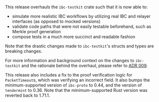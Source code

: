 <!--
    Add a summary for the release here.

    If you don't change this message, or if this file is empty, the release
    will not be created. -->

This release overhauls the `ibc-testkit` crate such that it is now able to:

- simulate more realistic IBC workflows by utilizing real IBC and relayer interfaces (as opposed to mocked versions)
- validate code paths that were not easily testable beforehand, such as Merkle proof generation
- compose tests in a much more succinct and readable fashion

Note that the drastic changes made to `ibc-testkit`'s structs and types are breaking changes.

For more information and background context on the changes to `ibc-testkit` and the rationale
behind the overhaul, please refer to [ADR 009][adr-009].

This release also includes a fix to the proof verification logic for `PacketTimeout`s, which was verifying an incorrect field. It also bumps the minimum-supported version of `ibc-proto` to 0.44, and the version of `tendermint` to 0.36. Note that the minimum-supported Rust version was reverted back to
1.71.1.

[adr-009]: https://github.com/cosmos/ibc-rs/blob/main/docs/architecture/adr-009-revamp-testkit.md
